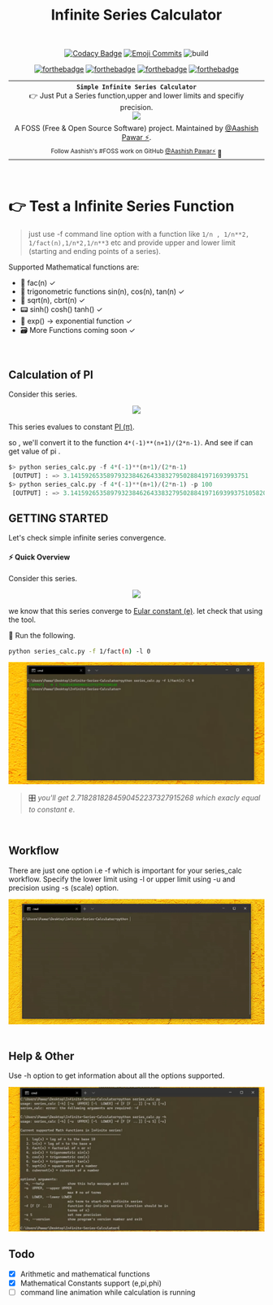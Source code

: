 <div align="center">
	<h1>Infinite Series Calculator </h1>
    <br>

[![Codacy Badge](https://app.codacy.com/project/badge/Grade/0f474033ac114868b7a68151ae720f26)](https://www.codacy.com/manual/pawarashish564/Infinite-Series-Calculator?utm_source=github.com&amp;utm_medium=referral&amp;utm_content=pawarashish564/Infinite-Series-Calculator&amp;utm_campaign=Badge_Grade)
[![Emoji Commits](
https://img.shields.io/badge/Emoji%20%F0%9F%98%9C-Commits-yellow
)](https://marketplace.visualstudio.com/items?itemName=Aashish.emoji-in-git-commit)
![build](https://github.com/pawarashish564/Infinite-Series-Calculator/workflows/build/badge.svg)
<br>

[![forthebadge](https://forthebadge.com/images/badges/made-with-python.svg)](https://forthebadge.com)
[![forthebadge](https://forthebadge.com/images/badges/not-an-issue.svg)](https://forthebadge.com)
[![forthebadge](https://forthebadge.com/images/badges/built-with-love.svg)](https://forthebadge.com) 
[![forthebadge](https://forthebadge.com/images/badges/check-it-out.svg)](https://forthebadge.com)

<!-- $\sum_{i=1}^{10} t_i$ -->
<!-- for equations https://latex.codecogs.com/ -->
<table width='100%' align="center">
    <tr align='center'>
        <td align='center' width='100%' colspan='2'>
           <strong>
           <code>Simple Infinite Series Calculator</code></strong><br />
            👉 Just Put a Series function,upper and lower limits and specifiy precision.
            <br>
            <img src="https://latex.codecogs.com/svg.latex?\sum_{n=0}^{\infty}%20f(n)">
        </td>
    </tr>
    <tr align='center' >
        <td align='center'>
            A FOSS (Free & Open Source Software) project. Maintained by <a href='https://github.com/pawarashish564'>@Aashish Pawar ⚡</a>.
        </td>
    </tr>
<tr align='center'  width='100%'><td align='center'><sup> Follow Aashish's #FOSS work on GitHub <a href='https://github.com/Pawarashish564'>@Aashish Pawar⚡</a> 
</a></sup>🙌</td></tr>
</table>

</div>

<br>

# 👉 Test a Infinite Series Function

> just use -f command line option with a function like ``` 1/n , 1/n**2, 1/fact(n),1/n*2,1/n**3 ``` etc and provide upper and lower limit (starting and ending points of a series).

Supported Mathematical functions are:

- 🥞 fac(n) ✓ 
- 🤠 trigonometric functions sin(n), cos(n), tan(n) ✓
- 🐎 sqrt(n), cbrt(n) ✓
- 📟 sinh() cosh() tanh() ✓ 
- 🤯 exp() → exponential function ✓
- 🗃  More Functions coming soon ✓

<!-- - 💯 other series functions ✓ -->
<br>

## Calculation of PI

Consider this series. 

<div align="center">
<img src="https://latex.codecogs.com/svg.latex?\sum_{n=0}^{\infty}%20\frac{4*(-1)^{(n+1)}}{(2n-1)}">
</div>

This series evalues to constant <a href="https://en.wikipedia.org/wiki/Pi"> PI (π)</a>.

so , we'll convert it to the function `4*(-1)**(n+1)/(2*n-1)`. And see if can get value of  pi .

```python
$> python series_calc.py -f 4*(-1)**(n+1)/(2*n-1)
 [OUTPUT] : => 3.1415926535897932384626433832795028841971693993751
$> python series_calc.py -f 4*(-1)**(n+1)/(2*n-1) -p 100
 [OUTPUT] : => 3.141592653589793238462643383279502884197169399375105820974944592307816406286208998628034825342117068
```

## GETTING STARTED

Let's check simple infinite series convergence.

#### ⚡️ Quick Overview
Consider this series. 
<br>
<p align="center">
<img src="https://latex.codecogs.com/svg.latex?\sum_{n=0}^{%20\infty%20}%20\frac{1}{n!}">
</p>
we know that this series converge to <a href="https://en.wikipedia.org/wiki/E_(mathematical_constant)">Eular constant (e)</a>. let check that using the tool.
<br>

💯 Run the following. 

```sh
python series_calc.py -f 1/fact(n) -l 0
```
![](.github/first_series.png)

> 🎛   _you'll get 2.7182818284590452237327915268 which exacly equal to constant e_.

<br>

## Workflow 

There are just one option i.e -f which is important for your series_calc workflow. Specify the lower limit using -l or upper limit using -u and precision using -s (scale) option. 
<div align="center">
<img src = ".github/demo_2.gif">
</div>
<br>
<!-- ![]() -->

## Help & Other

Use -h option to get information about all the options supported.

![](.github/help_menu.png)

## Todo

- [x] Arithmetic and mathematical functions
- [x] Mathematical Constants support (e,pi,phi) 
- [ ] command line animation while calculation is running 
